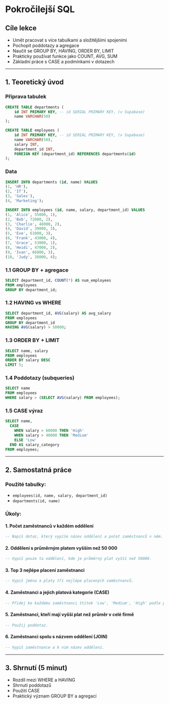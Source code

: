 # Pokročilejší SQL

## Cíle lekce
- Umět pracovat s více tabulkami a složitějšími spojeními
- Pochopit poddotazy a agregace
- Naučit se GROUP BY, HAVING, ORDER BY, LIMIT
- Prakticky používat funkce jako COUNT, AVG, SUM
- Základní práce s CASE a podmínkami v dotazech

---

## 1. Teoretický úvod

### Příprava tabulek

```sql
CREATE TABLE departments (
    id INT PRIMARY KEY, -- id SERIAL PRIMARY KEY, (v Supabase)
    name VARCHAR(50)
);

CREATE TABLE employees (
    id INT PRIMARY KEY, -- id SERIAL PRIMARY KEY, (v Supabase)
    name VARCHAR(50),
    salary INT,
    department_id INT,
    FOREIGN KEY (department_id) REFERENCES departments(id)
);
```

### Data

```sql
INSERT INTO departments (id, name) VALUES
(1, 'HR'),
(2, 'IT'),
(3, 'Sales'),
(4, 'Marketing');

INSERT INTO employees (id, name, salary, department_id) VALUES
(1, 'Alice', 55000, 1),
(2, 'Bob', 72000, 2),
(3, 'Charlie', 48000, 2),
(4, 'David', 39000, 3),
(5, 'Eve', 61000, 3),
(6, 'Frank', 43000, 4),
(7, 'Grace', 53000, 1),
(8, 'Heidi', 47000, 2),
(9, 'Ivan', 66000, 3),
(10, 'Judy', 38000, 4);
```

### 1.1 GROUP BY + agregace
```sql
SELECT department_id, COUNT(*) AS num_employees
FROM employees
GROUP BY department_id;
```

### 1.2 HAVING vs WHERE
```sql
SELECT department_id, AVG(salary) AS avg_salary
FROM employees
GROUP BY department_id
HAVING AVG(salary) > 50000;
```

### 1.3 ORDER BY + LIMIT
```sql
SELECT name, salary
FROM employees
ORDER BY salary DESC
LIMIT 5;
```

### 1.4 Poddotazy (subqueries)
```sql
SELECT name
FROM employees
WHERE salary > (SELECT AVG(salary) FROM employees);
```

### 1.5 CASE výraz
```sql
SELECT name,
  CASE
    WHEN salary > 60000 THEN 'High'
    WHEN salary > 40000 THEN 'Medium'
    ELSE 'Low'
  END AS salary_category
FROM employees;
```

---

## 2. Samostatná práce

### Použité tabulky:
- `employees(id, name, salary, department_id)`
- `departments(id, name)`

### Úkoly:

#### 1. Počet zaměstnanců v každém oddělení
```sql
-- Napiš dotaz, který vypíše název oddělení a počet zaměstnanců v něm.
```

#### 2. Oddělení s průměrným platem vyšším než 50 000
```sql
-- Vypiš pouze ta oddělení, kde je průměrný plat vyšší než 50000.
```

#### 3. Top 3 nejlépe placení zaměstnanci
```sql
-- Vypiš jména a platy tří nejlépe placených zaměstnanců.
```

#### 4. Zaměstnanci a jejich platová kategorie (CASE)
```sql
-- Přidej ke každému zaměstnanci štítek 'Low', 'Medium', 'High' podle platu.
```

#### 5. Zaměstnanci, kteří mají vyšší plat než průměr v celé firmě
```sql
-- Použij poddotaz.
```

#### 6. Zaměstnanci spolu s názvem oddělení (JOIN)
```sql
-- Vypiš zaměstnance a k nim název oddělení.
```

---

## 3. Shrnutí (5 minut)
- Rozdíl mezi WHERE a HAVING
- Shrnutí poddotazů
- Použití CASE
- Praktický význam GROUP BY a agregací
